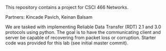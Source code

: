 This repository contains a project for CSCI 466 Networks.

Partners: Kincade Pavich, Keinan Balsam

We are tasked with implementing Reliable Data Transfer (RDT) 2.1 and 3.0 protocols using python. The goal is to have the communicating client
and server be capable of recovering from packet loss or corruption. Starter code was provided for this lab (see initial master commit).  
